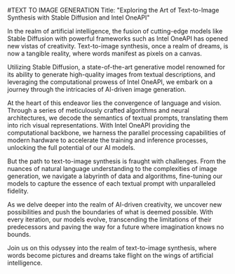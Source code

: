 #TEXT TO IMAGE GENERATION
Title: "Exploring the Art of Text-to-Image Synthesis with Stable Diffusion and Intel OneAPI"

In the realm of artificial intelligence, the fusion of cutting-edge models like Stable Diffusion with powerful frameworks such as Intel OneAPI has opened new vistas of creativity. Text-to-image synthesis, once a realm of dreams, is now a tangible reality, where words manifest as pixels on a canvas.

Utilizing Stable Diffusion, a state-of-the-art generative model renowned for its ability to generate high-quality images from textual descriptions, and leveraging the computational prowess of Intel OneAPI, we embark on a journey through the intricacies of AI-driven image generation.

At the heart of this endeavor lies the convergence of language and vision. Through a series of meticulously crafted algorithms and neural architectures, we decode the semantics of textual prompts, translating them into rich visual representations. With Intel OneAPI providing the computational backbone, we harness the parallel processing capabilities of modern hardware to accelerate the training and inference processes, unlocking the full potential of our AI models.

But the path to text-to-image synthesis is fraught with challenges. From the nuances of natural language understanding to the complexities of image generation, we navigate a labyrinth of data and algorithms, fine-tuning our models to capture the essence of each textual prompt with unparalleled fidelity.

As we delve deeper into the realm of AI-driven creativity, we uncover new possibilities and push the boundaries of what is deemed possible. With every iteration, our models evolve, transcending the limitations of their predecessors and paving the way for a future where imagination knows no bounds.

Join us on this odyssey into the realm of text-to-image synthesis, where words become pictures and dreams take flight on the wings of artificial intelligence.



